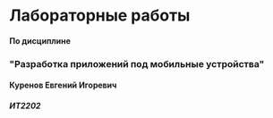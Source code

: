 # Лабораторные работы

#### По дисциплине 
### "Разработка приложений под мобильные устройства"

#### Куренов Евгений Игоревич
##### ИТ2202
